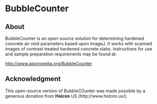 <h1>BubbleCounter</h1>

<h2>About</h2>
BubbleCounter is an open-source solution for determining hardened concrete air void parameters based upon ImageJ. It works with scanned images of contrast treated hardened concrete slabs. Instructions for use and sample preparation requirements may be found at:

http://www.appropedia.org/BubbleCounter

<h2>Acknowledgment</h2>
This open-source version of BubbleCOunter was made possible by a generous donation from <b>Holcim</b> US (http://www.holcim.us/).


